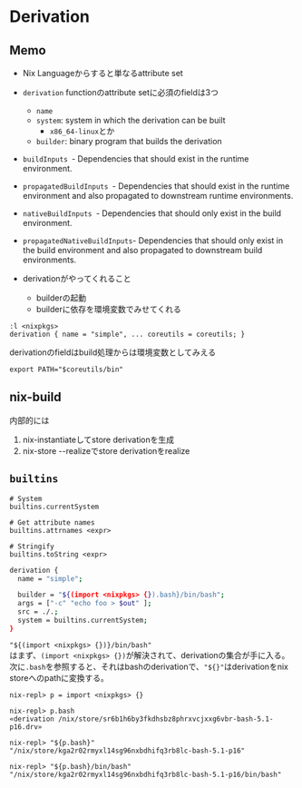 # Derivation

## Memo

* Nix Languageからすると単なるattribute set
* `derivation` functionのattribute setに必須のfieldは3つ
  * `name`
  * `system`: system in which the derivation can be built
    * `x86_64-linux`とか
  * `builder`: binary program that builds the derivation

* `buildInputs `- Dependencies that should exist in the runtime environment.
* `propagatedBuildInputs `- Dependencies that should exist in the runtime environment and also propagated to downstream runtime environments.
* `nativeBuildInputs `- Dependencies that should only exist in the build environment.
* `propagatedNativeBuildInputs`- Dependencies that should only exist in the build environment and also propagated to downstream build environments.
* derivationがやってくれること
  * builderの起動
  * builderに依存を環境変数でみせてくれる

```
:l <nixpkgs>
derivation { name = "simple", ... coreutils = coreutils; }
```

derivationのfieldはbuild処理からは環境変数としてみえる

```
export PATH="$coreutils/bin"
```


## nix-build

内部的には

1. nix-instantiateしてstore derivationを生成
2. nix-store --realizeでstore derivationをrealize


## `builtins`

```
# System
builtins.currentSystem

# Get attribute names
builtins.attrnames <expr>

# Stringify
builtins.toString <expr>
```

```sh
derivation {
  name = "simple";

  builder = "${(import <nixpkgs> {}).bash}/bin/bash";
  args = ["-c" "echo foo > $out" ];
  src = ./.;
  system = builtins.currentSystem;
}
```

`"${(import <nixpkgs> {})}/bin/bash"`  
はまず、`(import <nixpkgs> {})`が解決されて、derivationの集合が手に入る。  
次に`.bash`を参照すると、それはbashのderivationで、`"${}"`はderivationをnix storeへのpathに変換する。  

```text
nix-repl> p = import <nixpkgs> {}

nix-repl> p.bash
«derivation /nix/store/sr6b1h6by3fkdhsbz8phrxvcjxxg6vbr-bash-5.1-p16.drv»

nix-repl> "${p.bash}"
"/nix/store/kga2r02rmyxl14sg96nxbdhifq3rb8lc-bash-5.1-p16"

nix-repl> "${p.bash}/bin/bash"
"/nix/store/kga2r02rmyxl14sg96nxbdhifq3rb8lc-bash-5.1-p16/bin/bash"
```




